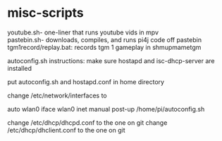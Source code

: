 # misc-scripts

youtube.sh- one-liner that runs youtube vids in mpv  
pastebin.sh- downloads, compiles, and runs pi4j code off pastebin  
tgm1record/replay.bat: records tgm 1 gameplay in shmupmametgm

autoconfig.sh instructions:
make sure hostapd and isc-dhcp-server are installed

put autoconfig.sh and hostapd.conf in home directory

change /etc/network/interfaces to 

auto wlan0 
iface wlan0 inet manual 
post-up /home/pi/autoconfig.sh 

change /etc/dhcp/dhcpd.conf to the one on git 
change /etc/dhcp/dhclient.conf to the one on git 
